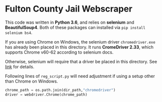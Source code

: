 # Fulton County Jail Webscraper

This code was written in **Python 3.6**, and relies on **selenium** and **BeautifulSoup4**.
Both of these packages can installed via `pip install selenium bs4`.

If you are using Chrome on Windows, the selenium driver `chromedriver.exe` has already been placed in this directory.
It runs **CromeDriver 2.33**, which supports Chrome v60-62 according to selenium docs.

Otherwise, selenium will require that a driver be placed in this directory. See [link](http://selenium-python.readthedocs.io/installation.html) for details.

Following lines of `reg_script.py` will need adjustment if using a setup other than Chrome on Windows.
```python
chrome_path = os.path.join(dir_path,"chromedriver")
driver = webdriver.Chrome(chrome_path)
```